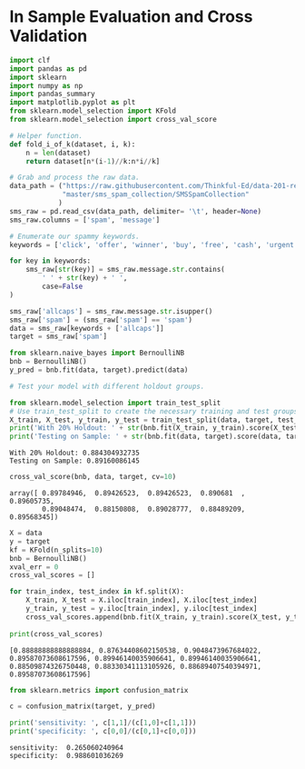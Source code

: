 # **In Sample Evaluation and Cross Validation**


```python
import clf
import pandas as pd
import sklearn
import numpy as np
import pandas_summary
import matplotlib.pyplot as plt
from sklearn.model_selection import KFold
from sklearn.model_selection import cross_val_score
```


```python
# Helper function.
def fold_i_of_k(dataset, i, k):
    n = len(dataset)
    return dataset[n*(i-1)//k:n*i//k]
```


```python
# Grab and process the raw data.
data_path = ("https://raw.githubusercontent.com/Thinkful-Ed/data-201-resources/"
             "master/sms_spam_collection/SMSSpamCollection"
            )
sms_raw = pd.read_csv(data_path, delimiter= '\t', header=None)
sms_raw.columns = ['spam', 'message']

# Enumerate our spammy keywords.
keywords = ['click', 'offer', 'winner', 'buy', 'free', 'cash', 'urgent']

for key in keywords:
    sms_raw[str(key)] = sms_raw.message.str.contains(
        ' ' + str(key) + ' ',
        case=False
)

sms_raw['allcaps'] = sms_raw.message.str.isupper()
sms_raw['spam'] = (sms_raw['spam'] == 'spam')
data = sms_raw[keywords + ['allcaps']]
target = sms_raw['spam']

from sklearn.naive_bayes import BernoulliNB
bnb = BernoulliNB()
y_pred = bnb.fit(data, target).predict(data)
```


```python
# Test your model with different holdout groups.

from sklearn.model_selection import train_test_split
# Use train_test_split to create the necessary training and test groups
X_train, X_test, y_train, y_test = train_test_split(data, target, test_size=0.2, random_state=20)
print('With 20% Holdout: ' + str(bnb.fit(X_train, y_train).score(X_test, y_test)))
print('Testing on Sample: ' + str(bnb.fit(data, target).score(data, target)))
```

    With 20% Holdout: 0.884304932735
    Testing on Sample: 0.89160086145



```python
cross_val_score(bnb, data, target, cv=10)
```




    array([ 0.89784946,  0.89426523,  0.89426523,  0.890681  ,  0.89605735,
            0.89048474,  0.88150808,  0.89028777,  0.88489209,  0.89568345])




```python
X = data
y = target
kf = KFold(n_splits=10)
bnb = BernoulliNB()
xval_err = 0
cross_val_scores = []

for train_index, test_index in kf.split(X):
    X_train, X_test = X.iloc[train_index], X.iloc[test_index]
    y_train, y_test = y.iloc[train_index], y.iloc[test_index]
    cross_val_scores.append(bnb.fit(X_train, y_train).score(X_test, y_test))
    
print(cross_val_scores)

```

    [0.88888888888888884, 0.87634408602150538, 0.9048473967684022, 0.89587073608617596, 0.89946140035906641, 0.89946140035906641, 0.88509874326750448, 0.88330341113105926, 0.88689407540394971, 0.89587073608617596]



```python
from sklearn.metrics import confusion_matrix

c = confusion_matrix(target, y_pred)

print('sensitivity: ', c[1,1]/(c[1,0]+c[1,1]))
print('specificity: ', c[0,0]/(c[0,1]+c[0,0]))
```

    sensitivity:  0.265060240964
    specificity:  0.988601036269

